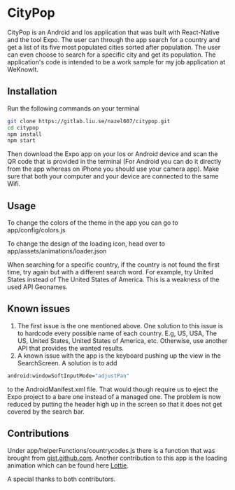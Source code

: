 # CityPop

CityPop is an Android and Ios application that was built with React-Native and the tool Expo. The user can through the app search for a country and get a list of its five most populated cities sorted after population. The user can even choose to search for a specific city and get its population. The application's code is intended to be a work sample for my job application at WeKnowIt.

## Installation

Run the following commands on your terminal

```bash
git clone https://gitlab.liu.se/nazel607/citypop.git
cd citypop
npm install
npm start
```

Then download the Expo app on your Ios or Android device and scan the QR code that is provided in the terminal (For Android you can do it directly from the app whereas on iPhone you should use your camera app). Make sure that both your computer and your device are connected to the same Wifi.

## Usage

To change the colors of the theme in the app you can go to app/config/colors.js

To change the design of the loading icon, head over to app/assets/animations/loader.json

When searching for a specific country, if the country is not found the first time, try again but with a different search word. For example, try United States instead of The United States of America. This is a weakness of the used API Geonames.

## Known issues

1. The first issue is the one mentioned above. One solution to this issue is to hardcode every possible name of each country. E.g, US, USA, The US, United States, United States of America, etc. Otherwise, use another API that provides the wanted results.
2. A known issue with the app is the keyboard pushing up the view in the SearchScreen. A solution is to add

```bash
android:windowSoftInputMode="adjustPan"
```

to the AndroidManifest.xml file. That would though require us to eject the Expo project to a bare one instead of a managed one. The problem is now reduced by putting the header high up in the screen so that it does not get covered by the search bar.

## Contributions

Under app/helperFunctions/countrycodes.js there is a function that was brought from [gist.github.com](https://gist.github.com/maephisto/9228207). Another contribution to this app is the loading animation which can be found here [Lottie](https://lottiefiles.com/78259-loading).

A special thanks to both contributors.
